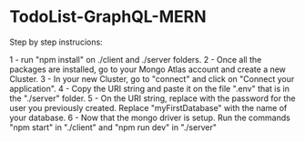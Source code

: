 # TodoList-GraphQL-MERN

Step by step instrucions: 

1 - run "npm install" on ./client and ./server folders. 
2 - Once all the packages are installed, go to your Mongo Atlas account and create a new Cluster. 
3 - In your new Cluster, go to "connect" and click on "Connect your application". 
4 - Copy the URI string and paste it on the file ".env" that is in the "./server" folder. 
5 - On the URI string, replace <password> with the password for the user you previously created. Replace "myFirstDatabase" with the name of your database.
6 - Now that the mongo driver is setup. Run the commands "npm start" in "./client" and "npm run dev" in "./server"



